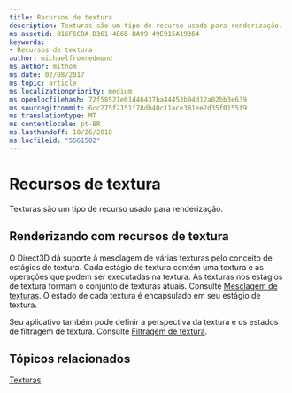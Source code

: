 ```yaml
---
title: Recursos de textura
description: Texturas são um tipo de recurso usado para renderização.
ms.assetid: 016F6CDA-D361-4E6B-BA99-49E915A19364
keywords:
- Recursos de textura
author: michaelfromredmond
ms.author: mithom
ms.date: 02/08/2017
ms.topic: article
ms.localizationpriority: medium
ms.openlocfilehash: 72f58521e01d46437ba44453b94d12a82bb3e639
ms.sourcegitcommit: 6cc275f2151f78db40c11ace381ee2d35f0155f9
ms.translationtype: MT
ms.contentlocale: pt-BR
ms.lasthandoff: 10/26/2018
ms.locfileid: "5561502"
---
```

# <a name="texture-resources"></a>Recursos de textura


Texturas são um tipo de recurso usado para renderização.

## <a name="span-idrenderingwithtextureresourcesspanspan-idrenderingwithtextureresourcesspanspan-idrenderingwithtextureresourcesspanrendering-with-texture-resources"></a><span id="Rendering_with_Texture_Resources"></span><span id="rendering_with_texture_resources"></span><span id="RENDERING_WITH_TEXTURE_RESOURCES"></span>Renderizando com recursos de textura


O Direct3D dá suporte à mesclagem de várias texturas pelo conceito de estágios de textura. Cada estágio de textura contém uma textura e as operações que podem ser executadas na textura. As texturas nos estágios de textura formam o conjunto de texturas atuais. Consulte [Mesclagem de texturas](texture-blending.md). O estado de cada textura é encapsulado em seu estágio de textura.

Seu aplicativo também pode definir a perspectiva da textura e os estados de filtragem de textura. Consulte [Filtragem de textura](texture-filtering.md).

## <a name="span-idrelated-topicsspanrelated-topics"></a><span id="related-topics"></span>Tópicos relacionados


[Texturas](textures.md)

 

 




